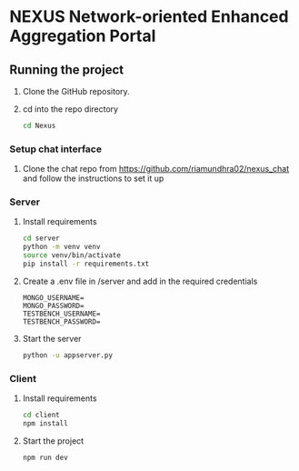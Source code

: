 # NEXUS **N**etwork-oriented **E**nhanced **A**ggregation **P**ortal

## Running the project

1. Clone the GitHub repository.

1. cd into the repo directory

    ```bash
    cd Nexus
    ```

### Setup chat interface

1. Clone the chat repo from https://github.com/riamundhra02/nexus_chat and follow the instructions to set it up

### Server

1. Install requirements

    ```bash
    cd server
    python -m venv venv
    source venv/bin/activate
    pip install -r requirements.txt
    ```
1. Create a .env file in /server and add in the required credentials

    ```
    MONGO_USERNAME=
    MONGO_PASSWORD=  
    TESTBENCH_USERNAME=
    TESTBENCH_PASSWORD=
    ```

1. Start the server

    ```bash
    python -u appserver.py
    ```
### Client

1. Install requirements

    ```bash
    cd client
    npm install
    ```

1. Start the project

    ```bash
    npm run dev
    ```

